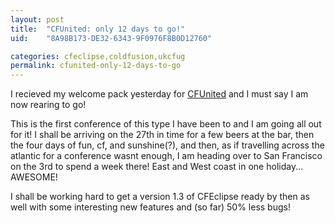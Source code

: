 ```yaml
---
layout: post
title:  "CFUnited: only 12 days to go!"
uid:	"8A98B173-DE32-6343-9F0976F8B0D12760"

categories: cfeclipse,coldfusion,ukcfug
permalink: cfunited-only-12-days-to-go
---
```

I recieved my welcome pack yesterday for <a href="http://www.cfunited.com">CFUnited</a> and I must say I am now rearing to go!

This is the first conference of this type I have been to and I am going all out for it! I shall be arriving on the 27th in time for a few beers at the bar, then the four days of fun, cf, and sunshine(?), and then, as if travelling across the atlantic for a conference wasnt enough, I am heading over to San Francisco on the 3rd to spend a week there! East and West coast in one holiday... AWESOME!


I shall be working hard to get a version 1.3 of CFEclipse ready by then as well with some interesting new features and (so far) 50% less bugs!
